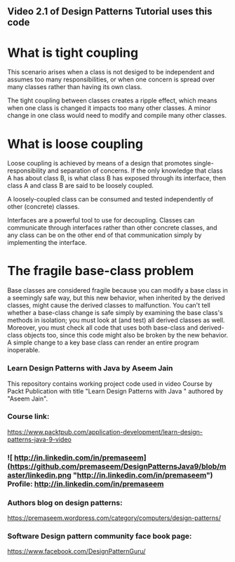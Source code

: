 ## Video 2.1 of Design Patterns Tutorial uses this code

# What is tight coupling
This scenario arises when a class is not desiged to be independent and assumes too many responsibilities, or when one concern is spread over many classes rather than having its own class.

The tight coupling between classes creates a ripple effect, which means when one class is changed it impacts too many other classes. A minor change in one class would need to modify and compile many other classes. 

# What is loose coupling
Loose coupling is achieved by means of a design that promotes single-responsibility and separation of concerns. If the only knowledge that class A has about class B, is what class B has exposed through its interface, then class A and class B are said to be loosely coupled.

A loosely-coupled class can be consumed and tested independently of other (concrete) classes.

Interfaces are a powerful tool to use for decoupling. Classes can communicate through interfaces rather than other concrete classes, and any class can be on the other end of that communication simply by implementing the interface.

# The fragile base-class problem
Base classes are considered fragile because you can modify a base class in a seemingly safe way, but this new behavior, when inherited by the derived classes, might cause the derived classes to malfunction. You can't tell whether a base-class change is safe simply by examining the base class's methods in isolation; you must look at (and test) all derived classes as well. Moreover, you must check all code that uses both base-class and derived-class objects too, since this code might also be broken by the new behavior. A simple change to a key base class can render an entire program inoperable.

### Learn Design Patterns with Java by Aseem Jain
This repository contains working project code used in video Course by Packt Publication with title "Learn Design Patterns with Java " authored by "Aseem Jain".

### Course link: 
https://www.packtpub.com/application-development/learn-design-patterns-java-9-video

### ![ http://in.linkedin.com/in/premaseem](https://github.com/premaseem/DesignPatternsJava9/blob/master/linkedin.png "http://in.linkedin.com/in/premaseem") Profile:  http://in.linkedin.com/in/premaseem

### Authors blog on design patterns:
https://premaseem.wordpress.com/category/computers/design-patterns/

### Software Design pattern community face book page:
https://www.facebook.com/DesignPatternGuru/
